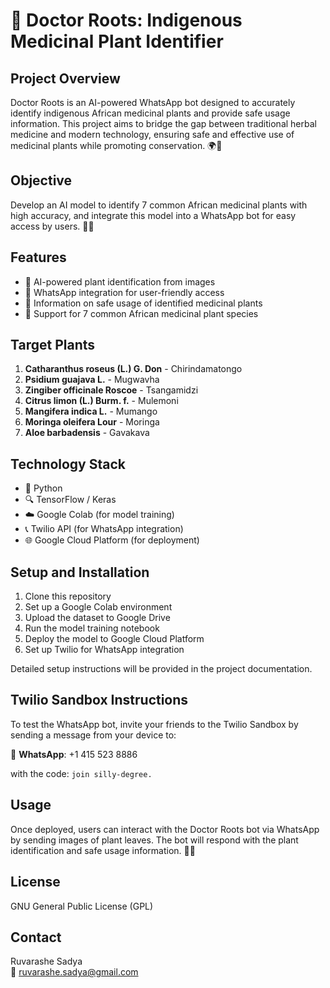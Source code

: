 # 🌿 Doctor Roots: Indigenous Medicinal Plant Identifier

## Project Overview

Doctor Roots is an AI-powered WhatsApp bot designed to accurately identify indigenous African medicinal plants and provide safe usage information. This project aims to bridge the gap between traditional herbal medicine and modern technology, ensuring safe and effective use of medicinal plants while promoting conservation. 🌍💚

## Objective

Develop an AI model to identify 7 common African medicinal plants with high accuracy, and integrate this model into a WhatsApp bot for easy access by users. 🤖📲

## Features

- 🌿 AI-powered plant identification from images
- 📱 WhatsApp integration for user-friendly access
- 📝 Information on safe usage of identified medicinal plants
- 🌱 Support for 7 common African medicinal plant species

## Target Plants

1. **Catharanthus roseus (L.) G. Don** - Chirindamatongo
2. **Psidium guajava L.** - Mugwavha
3. **Zingiber officinale Roscoe** - Tsangamidzi
4. **Citrus limon (L.) Burm. f.** - Mulemoni
5. **Mangifera indica L.** - Mumango
6. **Moringa oleifera Lour** - Moringa
7. **Aloe barbadensis** - Gavakava

## Technology Stack

- 🐍 Python
- 🔍 TensorFlow / Keras
- ☁️ Google Colab (for model training)
- 📞 Twilio API (for WhatsApp integration)
- 🌐 Google Cloud Platform (for deployment)

## Setup and Installation

1. Clone this repository
2. Set up a Google Colab environment
3. Upload the dataset to Google Drive
4. Run the model training notebook
5. Deploy the model to Google Cloud Platform
6. Set up Twilio for WhatsApp integration

Detailed setup instructions will be provided in the project documentation.

## Twilio Sandbox Instructions

To test the WhatsApp bot, invite your friends to the Twilio Sandbox by sending a message from your device to: 

📱 **WhatsApp**: +1 415 523 8886

with the code: `join silly-degree.`

## Usage

Once deployed, users can interact with the Doctor Roots bot via WhatsApp by sending images of plant leaves. The bot will respond with the plant identification and safe usage information. 📸🌿

## License

GNU General Public License (GPL)

## Contact

Ruvarashe Sadya  
📧 [ruvarashe.sadya@gmail.com](mailto:ruvarashe.sadya@gmail.com)
